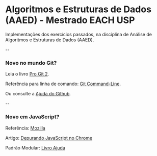 # Algoritmos e Estruturas de Dados (AAED) - Mestrado EACH USP
Implementações dos exercícios passados, na disciplina de Análise de Algoritmos e Estruturas de Dados (AAED).

--
### Novo no mundo Git?
Leia o livro [Pro Git 2](https://git-scm.com/book/en/v2).

Referência para linha de comando: [Git Command-Line](https://git-scm.com/docs).

Ou consulte a [Ajuda do Github](https://help.github.com/).

--
### Novo em JavaScript? 
Referência: [Mozilla](https://developer.mozilla.org/pt-BR/docs/Web/JavaScript/Reference)

Artigo: [Depurando JavaScript no Chrome](http://netcoders.com.br/blog/depurando-javascript-chrome/)

Padrão Modular: [Livro Ajuda](https://addyosmani.com/resources/essentialjsdesignpatterns/book/)
